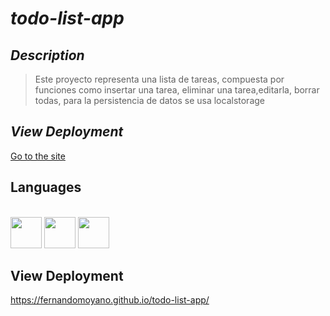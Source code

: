 # _todo-list-app_

## _Description_
>Este proyecto representa una lista de tareas, compuesta por funciones como insertar una tarea, eliminar una tarea,editarla, borrar todas, para la persistencia de datos se usa localstorage

## _View Deployment_
[Go to the site](https://fernandomoyano.github.io/todo-list-app/)

## Languages


<link rel="stylesheet" href="devicon.min.css">

<div "style=inline_block"><br>


  <img width="50px" height="50px" src="https://cdn.jsdelivr.net/gh/devicons/devicon/icons/html5/html5-original-wordmark.svg" />
  <img width="50px" height="50px" src="https://cdn.jsdelivr.net/gh/devicons/devicon/icons/css3/css3-original-wordmark.svg" />
  <img width="50px" height="50px" src="https://cdn.jsdelivr.net/gh/devicons/devicon/icons/javascript/javascript-original.svg" />
 
 </div>
 
 ## View Deployment
 
 https://fernandomoyano.github.io/todo-list-app/
